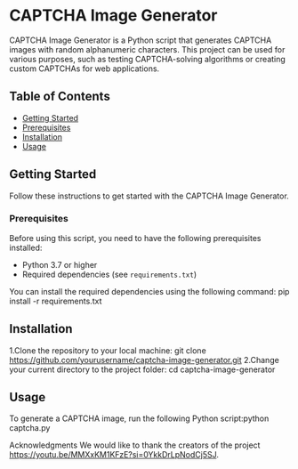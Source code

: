 # CAPTCHA Image Generator

CAPTCHA Image Generator is a Python script that generates CAPTCHA images with random alphanumeric characters. This project can be used for various purposes, such as testing CAPTCHA-solving algorithms or creating custom CAPTCHAs for web applications.

## Table of Contents

- [Getting Started](#getting-started)
- [Prerequisites](#prerequisites)
- [Installation](#installation)
- [Usage](#usage)

## Getting Started

Follow these instructions to get started with the CAPTCHA Image Generator.

### Prerequisites

Before using this script, you need to have the following prerequisites installed:

- Python 3.7 or higher
- Required dependencies (see `requirements.txt`)

You can install the required dependencies using the following command:
pip install -r requirements.txt

## Installation

1.Clone the repository to your local machine: git clone https://github.com/yourusername/captcha-image-generator.git
2.Change your current directory to the project folder: cd captcha-image-generator

## Usage
To generate a CAPTCHA image, run the following Python script:python captcha.py

Acknowledgments
We would like to thank the creators of the project https://youtu.be/MMXxKM1KFzE?si=0YkkDrLpNodCj5SJ.